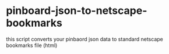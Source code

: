 # pinboard-json-to-netscape-bookmarks
this script converts your pinbaord json data to standard netscape bookmarks file (html)
